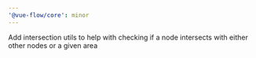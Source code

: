 ```yaml
---
'@vue-flow/core': minor
---
```


Add intersection utils to help with checking if a node intersects with either other nodes or a given area
